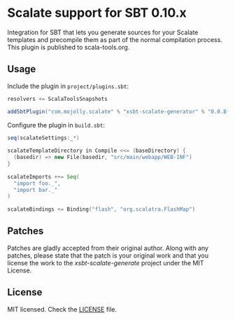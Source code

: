 # Scalate support for SBT 0.10.x
 
Integration for SBT that lets you generate sources for your Scalate templates and precompile them as part of the normal compilation process. This plugin is published to scala-tools.org.
 
## Usage

Include the plugin in `project/plugins.sbt`:

```sbt
resolvers += ScalaToolsSnapshots

addSbtPlugin("com.mojolly.scalate" % "xsbt-scalate-generator" % "0.0.8-SNAPSHOT")
```

Configure the plugin in `build.sbt`:

```sbt
seq(scalateSettings:_*)
      
scalateTemplateDirectory in Compile <<= (baseDirectory) {
  (basedir) => new File(basedir, "src/main/webapp/WEB-INF")
}
    
scalateImports ++= Seq(
  "import foo._",
  "import bar._"
)
    
scalateBindings += Binding("flash", "org.scalatra.FlashMap")
```

## Patches

Patches are gladly accepted from their original author. Along with any patches, please state that the patch is your original work and that you license the work to the *xsbt-scalate-generate* project under the MIT License.
 
## License
 
MIT licensed. Check the [LICENSE](https://raw.github.com/mojolly/xsbt-scalate-generate/master/LICENSE) file.
